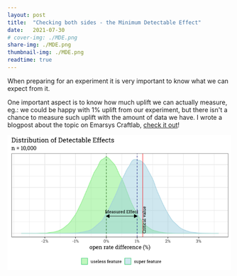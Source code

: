 ```yaml
---
layout: post
title:  "Checking both sides - the Minimum Detectable Effect"
date:   2021-07-30
# cover-img: ./MDE.png
share-img: ./MDE.png
thumbnail-img: ./MDE.png
readtime: true
---
```


When preparing for an experiment it is very important to know what we can expect from it.

One important aspect is to know how much uplift we can actually measure, eg.: we could be happy with 1% uplift from our experiment, but there isn't a chance to measure such uplift with the amount of data we have. I wrote a blogpost about the topic on Emarsys Craftlab, [check it out](https://blog.craftlab.hu/checking-both-sides-the-minimum-detectable-effect-f34a6c0db4fb)!

[![MDE](../MDE.png)](https://blog.craftlab.hu/checking-both-sides-the-minimum-detectable-effect-f34a6c0db4fb)
